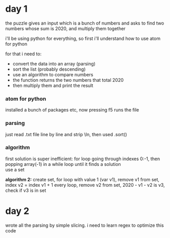 # day 1

the puzzle gives an input which is a bunch of numbers and asks to find two numbers whose sum is 2020, and multiply them together

i'll be using python for everything, so first i'll understand how to use atom for python

for that i need to:  
* convert the data into an array (parsing)
* sort the list (probably descending)
* use an algorithm to compare numbers
* the function returns the two numbers that total 2020
* then multiply them and print the result

### atom for python

installed a bunch of packages etc, now pressing f5 runs the file

### parsing

just read .txt file line by line and strip \ln, then used .sort()

### algorithm

first solution is super inefficient: for loop going through indexes 0:-1, then popping array(-1) in a while loop until it finds a solution  
use a set

**algorithm 2:** create set, for loop with value 1 (var v1), remove v1 from set, index v2 = index v1 + 1 every loop, remove v2 from set, 2020 - v1 - v2 is v3, check if v3 is in set

# day 2

wrote all the parsing by simple slicing. i need to learn regex to optimize this code
